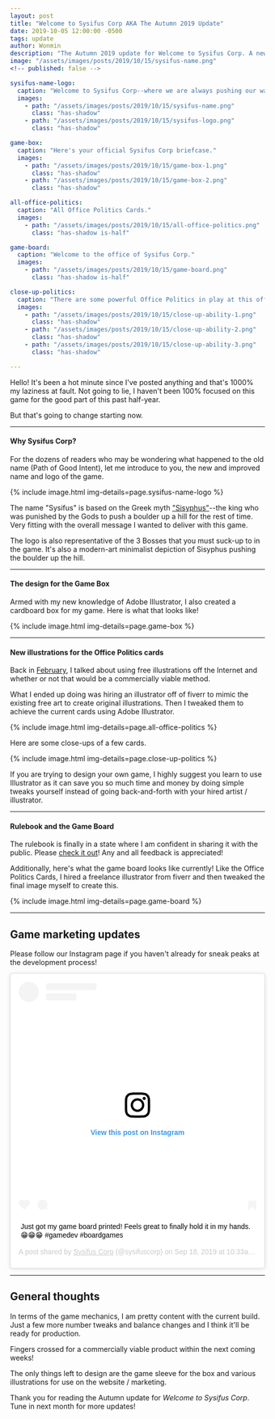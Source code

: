 ```yaml
---
layout: post
title: "Welcome to Sysifus Corp AKA The Autumn 2019 Update"
date: 2019-10-05 12:00:00 -0500
tags: update
author: Wonmin
description: "The Autumn 2019 update for Welcome to Sysifus Corp. A new name and beginnings of mass-production!"
image: "/assets/images/posts/2019/10/15/sysifus-name.png"
<!-- published: false -->

sysifus-name-logo:
  caption: "Welcome to Sysifus Corp--where we are always pushing our way to the top."
  images:
    - path: "/assets/images/posts/2019/10/15/sysifus-name.png"
      class: "has-shadow"
    - path: "/assets/images/posts/2019/10/15/sysifus-logo.png"
      class: "has-shadow"

game-box:
  caption: "Here's your official Sysifus Corp briefcase."
  images:
    - path: "/assets/images/posts/2019/10/15/game-box-1.png"
      class: "has-shadow"
    - path: "/assets/images/posts/2019/10/15/game-box-2.png"
      class: "has-shadow"

all-office-politics:
  caption: "All Office Politics Cards."
  images:
    - path: "/assets/images/posts/2019/10/15/all-office-politics.png"
      class: "has-shadow is-half"

game-board:
  caption: "Welcome to the office of Sysifus Corp."
  images:
    - path: "/assets/images/posts/2019/10/15/game-board.png"
      class: "has-shadow is-half"

close-up-politics:
  caption: "There are some powerful Office Politics in play at this office."
  images:
    - path: "/assets/images/posts/2019/10/15/close-up-ability-1.png"
      class: "has-shadow"
    - path: "/assets/images/posts/2019/10/15/close-up-ability-2.png"
      class: "has-shadow"
    - path: "/assets/images/posts/2019/10/15/close-up-ability-3.png"
      class: "has-shadow"

---
```


Hello! It's been a hot minute since I've posted anything and that's 1000% my laziness at fault. Not going to lie, I haven't been 100% focused on this game for the good part of this past half-year.

But that's going to change starting now.

---

#### Why Sysifus Corp?

For the dozens of readers who may be wondering what happened to the old name (Path of Good Intent), let me introduce to you, the new and improved name and logo of the game.

{% include image.html img-details=page.sysifus-name-logo %}

The name "Sysifus" is based on the Greek myth ["Sisyphus"](https://en.wikipedia.org/wiki/Sisyphus)--the king who was punished by the Gods to push a boulder up a hill for the rest of time. Very fitting with the overall message I wanted to deliver with this game.

The logo is also representative of the 3 Bosses that you must suck-up to in the game. It's also a modern-art minimalist depiction of Sisyphus pushing the boulder up the hill.

---

#### The design for the Game Box

Armed with my new knowledge of Adobe Illustrator, I also created a cardboard box for my game. Here is what that looks like!

{% include image.html img-details=page.game-box %}

---

#### New illustrations for the Office Politics cards

Back in [February](/2019/02/28/february-update.html), I talked about using free illustrations off the Internet and whether or not that would be a commercially viable method.

What I ended up doing was hiring an illustrator off of fiverr to mimic the existing free art to create original illustrations. Then I tweaked them to achieve the current cards using Adobe Illustrator.

{% include image.html img-details=page.all-office-politics %}

Here are some close-ups of a few cards.

{% include image.html img-details=page.close-up-politics %}

If you are trying to design your own game, I highly suggest you learn to use Illustrator as it can save you so much time and money by doing simple tweaks yourself instead of going back-and-forth with your hired artist / illustrator.

---

#### Rulebook and the Game Board

The rulebook is finally in a state where I am confident in sharing it with the public. Please [check it out](/rulebook)! Any and all feedback is appreciated!

Additionally, here's what the game board looks like currently! Like the Office Politics Cards, I hired a freelance illustrator from fiverr and then tweaked the final image myself to create this.

{% include image.html img-details=page.game-board %}

---

## Game marketing updates ##

Please follow our Instagram page if you haven't already for sneak peaks at the development process!

<blockquote class="instagram-media" data-instgrm-captioned data-instgrm-permalink="https://www.instagram.com/p/B2j6PsGhcOv/?utm_source=ig_embed&amp;utm_campaign=loading" data-instgrm-version="12" style=" background:#FFF; border:0; border-radius:3px; box-shadow:0 0 1px 0 rgba(0,0,0,0.5),0 1px 10px 0 rgba(0,0,0,0.15); margin: 1px; max-width:540px; min-width:326px; padding:0; width:99.375%; width:-webkit-calc(100% - 2px); width:calc(100% - 2px);"><div style="padding:16px;"> <a href="https://www.instagram.com/p/B2j6PsGhcOv/?utm_source=ig_embed&amp;utm_campaign=loading" style=" background:#FFFFFF; line-height:0; padding:0 0; text-align:center; text-decoration:none; width:100%;" target="_blank"> <div style=" display: flex; flex-direction: row; align-items: center;"> <div style="background-color: #F4F4F4; border-radius: 50%; flex-grow: 0; height: 40px; margin-right: 14px; width: 40px;"></div> <div style="display: flex; flex-direction: column; flex-grow: 1; justify-content: center;"> <div style=" background-color: #F4F4F4; border-radius: 4px; flex-grow: 0; height: 14px; margin-bottom: 6px; width: 100px;"></div> <div style=" background-color: #F4F4F4; border-radius: 4px; flex-grow: 0; height: 14px; width: 60px;"></div></div></div><div style="padding: 19% 0;"></div> <div style="display:block; height:50px; margin:0 auto 12px; width:50px;"><svg width="50px" height="50px" viewBox="0 0 60 60" version="1.1" xmlns="https://www.w3.org/2000/svg" xmlns:xlink="https://www.w3.org/1999/xlink"><g stroke="none" stroke-width="1" fill="none" fill-rule="evenodd"><g transform="translate(-511.000000, -20.000000)" fill="#000000"><g><path d="M556.869,30.41 C554.814,30.41 553.148,32.076 553.148,34.131 C553.148,36.186 554.814,37.852 556.869,37.852 C558.924,37.852 560.59,36.186 560.59,34.131 C560.59,32.076 558.924,30.41 556.869,30.41 M541,60.657 C535.114,60.657 530.342,55.887 530.342,50 C530.342,44.114 535.114,39.342 541,39.342 C546.887,39.342 551.658,44.114 551.658,50 C551.658,55.887 546.887,60.657 541,60.657 M541,33.886 C532.1,33.886 524.886,41.1 524.886,50 C524.886,58.899 532.1,66.113 541,66.113 C549.9,66.113 557.115,58.899 557.115,50 C557.115,41.1 549.9,33.886 541,33.886 M565.378,62.101 C565.244,65.022 564.756,66.606 564.346,67.663 C563.803,69.06 563.154,70.057 562.106,71.106 C561.058,72.155 560.06,72.803 558.662,73.347 C557.607,73.757 556.021,74.244 553.102,74.378 C549.944,74.521 548.997,74.552 541,74.552 C533.003,74.552 532.056,74.521 528.898,74.378 C525.979,74.244 524.393,73.757 523.338,73.347 C521.94,72.803 520.942,72.155 519.894,71.106 C518.846,70.057 518.197,69.06 517.654,67.663 C517.244,66.606 516.755,65.022 516.623,62.101 C516.479,58.943 516.448,57.996 516.448,50 C516.448,42.003 516.479,41.056 516.623,37.899 C516.755,34.978 517.244,33.391 517.654,32.338 C518.197,30.938 518.846,29.942 519.894,28.894 C520.942,27.846 521.94,27.196 523.338,26.654 C524.393,26.244 525.979,25.756 528.898,25.623 C532.057,25.479 533.004,25.448 541,25.448 C548.997,25.448 549.943,25.479 553.102,25.623 C556.021,25.756 557.607,26.244 558.662,26.654 C560.06,27.196 561.058,27.846 562.106,28.894 C563.154,29.942 563.803,30.938 564.346,32.338 C564.756,33.391 565.244,34.978 565.378,37.899 C565.522,41.056 565.552,42.003 565.552,50 C565.552,57.996 565.522,58.943 565.378,62.101 M570.82,37.631 C570.674,34.438 570.167,32.258 569.425,30.349 C568.659,28.377 567.633,26.702 565.965,25.035 C564.297,23.368 562.623,22.342 560.652,21.575 C558.743,20.834 556.562,20.326 553.369,20.18 C550.169,20.033 549.148,20 541,20 C532.853,20 531.831,20.033 528.631,20.18 C525.438,20.326 523.257,20.834 521.349,21.575 C519.376,22.342 517.703,23.368 516.035,25.035 C514.368,26.702 513.342,28.377 512.574,30.349 C511.834,32.258 511.326,34.438 511.181,37.631 C511.035,40.831 511,41.851 511,50 C511,58.147 511.035,59.17 511.181,62.369 C511.326,65.562 511.834,67.743 512.574,69.651 C513.342,71.625 514.368,73.296 516.035,74.965 C517.703,76.634 519.376,77.658 521.349,78.425 C523.257,79.167 525.438,79.673 528.631,79.82 C531.831,79.965 532.853,80.001 541,80.001 C549.148,80.001 550.169,79.965 553.369,79.82 C556.562,79.673 558.743,79.167 560.652,78.425 C562.623,77.658 564.297,76.634 565.965,74.965 C567.633,73.296 568.659,71.625 569.425,69.651 C570.167,67.743 570.674,65.562 570.82,62.369 C570.966,59.17 571,58.147 571,50 C571,41.851 570.966,40.831 570.82,37.631"></path></g></g></g></svg></div><div style="padding-top: 8px;"> <div style=" color:#3897f0; font-family:Arial,sans-serif; font-size:14px; font-style:normal; font-weight:550; line-height:18px;"> View this post on Instagram</div></div><div style="padding: 12.5% 0;"></div> <div style="display: flex; flex-direction: row; margin-bottom: 14px; align-items: center;"><div> <div style="background-color: #F4F4F4; border-radius: 50%; height: 12.5px; width: 12.5px; transform: translateX(0px) translateY(7px);"></div> <div style="background-color: #F4F4F4; height: 12.5px; transform: rotate(-45deg) translateX(3px) translateY(1px); width: 12.5px; flex-grow: 0; margin-right: 14px; margin-left: 2px;"></div> <div style="background-color: #F4F4F4; border-radius: 50%; height: 12.5px; width: 12.5px; transform: translateX(9px) translateY(-18px);"></div></div><div style="margin-left: 8px;"> <div style=" background-color: #F4F4F4; border-radius: 50%; flex-grow: 0; height: 20px; width: 20px;"></div> <div style=" width: 0; height: 0; border-top: 2px solid transparent; border-left: 6px solid #f4f4f4; border-bottom: 2px solid transparent; transform: translateX(16px) translateY(-4px) rotate(30deg)"></div></div><div style="margin-left: auto;"> <div style=" width: 0px; border-top: 8px solid #F4F4F4; border-right: 8px solid transparent; transform: translateY(16px);"></div> <div style=" background-color: #F4F4F4; flex-grow: 0; height: 12px; width: 16px; transform: translateY(-4px);"></div> <div style=" width: 0; height: 0; border-top: 8px solid #F4F4F4; border-left: 8px solid transparent; transform: translateY(-4px) translateX(8px);"></div></div></div></a> <p style=" margin:8px 0 0 0; padding:0 4px;"> <a href="https://www.instagram.com/p/B2j6PsGhcOv/?utm_source=ig_embed&amp;utm_campaign=loading" style=" color:#000; font-family:Arial,sans-serif; font-size:14px; font-style:normal; font-weight:normal; line-height:17px; text-decoration:none; word-wrap:break-word;" target="_blank">Just got my game board printed! Feels great to finally hold it in my hands. 😁😁😁 #gamedev #boardgames</a></p> <p style=" color:#c9c8cd; font-family:Arial,sans-serif; font-size:14px; line-height:17px; margin-bottom:0; margin-top:8px; overflow:hidden; padding:8px 0 7px; text-align:center; text-overflow:ellipsis; white-space:nowrap;">A post shared by <a href="https://www.instagram.com/sysifuscorp/?utm_source=ig_embed&amp;utm_campaign=loading" style=" color:#c9c8cd; font-family:Arial,sans-serif; font-size:14px; font-style:normal; font-weight:normal; line-height:17px;" target="_blank"> Sysifus Corp</a> (@sysifuscorp) on <time style=" font-family:Arial,sans-serif; font-size:14px; line-height:17px;" datetime="2019-09-18T17:33:54+00:00">Sep 18, 2019 at 10:33am PDT</time></p></div></blockquote> <script async src="//www.instagram.com/embed.js"></script>

---

## General thoughts ##

In terms of the game mechanics, I am pretty content with the current build. Just a few more number tweaks and balance changes and I think it'll be ready for production.

Fingers crossed for a commercially viable product within the next coming weeks!

The only things left to design are the game sleeve for the box and various illustrations for use on the website / marketing.

Thank you for reading the Autumn update for _Welcome to Sysifus Corp_. Tune in next month for more updates!
